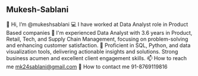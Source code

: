 ## Mukesh-Sablani
👋  Hi, I’m @mukeshsablani
💻 I  have worked at Data Analyst role in Product Based companies
👀  I'm experienced Data Analyst with 3.6 years in Product, Retail, Tech, and Supply Chain Management, focusing on
    problem-solving and enhancing customer satisfaction. 
🌱 Proficient in SQL, Python, and data visualization tools, delivering actionable insights and solutions. Strong business acumen and excellent client engagement skills.
📫 How to reach me mk24sablani@gmail.com
📱 How to contact me 91-8769119816
